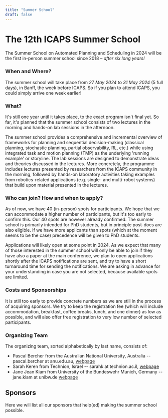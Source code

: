 ```yaml
---
title: "Summer School"
draft: false
---
```



<!--  How to test webpage locally? Execute "hugo server" in the root folder -->

# The 12th ICAPS Summer School

The Summer School on Automated Planning and Scheduling in 2024 will be the first in-person summer school since 2018 – *after six long years!*


### When and Where?

The summer school will take place from *27 May 2024* to *31 May 2024* (5 full days), in Banff, the week before ICAPS. So if you plan to attend ICAPS, you could simply arrive one week earlier!


### What?

It's still one year until it takes place, to the exact program isn't final yet. So far, it's planned that the summer school consists of two lectures in the morning and hands-on lab sessions in the afternoon.

The summer school provides a comprehensive and incremental overview of frameworks for planning and sequential decision-making (classical planning, stochastic planning, partial observability, RL, etc.) while using integrated task and motion planning (TMP) as the underlying 'running example' or storyline. The lab sessions are designed to demonstrate ideas and theories discussed in the lectures. More concretely, the programme includes lectures presented by researchers from the ICAPS community in the morning, followed by hands-on laboratory activities taking examples from robotics-related applications (e.g. single- and multi-robot systems) that build upon material presented in the lectures.


### Who can join? How and when to apply?

As of now, we have 40 (in-person) spots for participants. We hope that we can accommodate a higher number of participants, but it's too early to confirm this. Our 40 spots are however already confirmed. The summer school is primarily intended for PhD students, but in principle post-docs are also eligible. If we have more applicants than spots (which at the moment seems to be the case) precedence will be given to PhD students.

Applications will likely open at some point in 2024. As we expect that many of those interested in the summer school will only be able to join if they have also a paper at the main conference, we plan to open applications shortly after the ICAPS notifications are sent, and try to have a short turnaround time for sending the notifications. We are asking in advance for your understanding in case you are not selected, because available spots are limited.


### Costs and Sponsorships

It is still too early to provide concrete numbers as we are still in the process of acquiring sponsors. We try to keep the registration fee (which will include accommodation, breakfast, coffee breaks, lunch, and one dinner) as low as possible, and will also offer free registration to very low number of selected participants.


### Organizing Team

The organizing team, sorted alphabetically by last name, consists of:

- Pascal Bercher from the Australian National University, Australia -- pascal.bercher at anu.edu.au, [webpage](https://comp.anu.edu.au/people/pascal-bercher/)
- Sarah Keren from Technion, Israel -- sarahk at technion.ac.il, [webpage](https://sarahkeren.wixsite.com/sarahkeren-academics)
- Jane Jean Kiam from University of the Bundeswehr Munich, Germany -- jane.kiam at unibw.de [webpage](https://www.unibw.de/home-en/appointment-of-professors/prof-jane-jean-kiam)


## Sponsors

Here we will list all our sponsors that help(ed) making the summer school possible.


<!--  Additional information that we plan to add in the future:

- Links to past summer schools, including the info whether tutorial recordings exist.
- ???

-->
